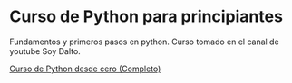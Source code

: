 # Curso de Python para principiantes
Fundamentos y primeros pasos en python. Curso tomado en el canal de youtube Soy Dalto.

[Curso de Python desde cero (Completo)]("https://www.youtube.com/watch?v=nKPbfIU442g")
